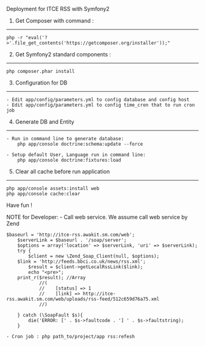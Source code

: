 Deployment for ITCE RSS with Symfony2

1) Get Composer with command :
-----------------------------

    php -r "eval('?>'.file_get_contents('https://getcomposer.org/installer'));"

2) Get Symfony2 standard components :
------------------------------------

    php composer.phar install

3) Configuration for DB
-----------------------
	- Edit app/config/parameters.yml to config database and config host
	- Edit app/config/parameters.yml to config time_cron that to run cron job

4) Generate DB and Entity
-------------------------

    - Run in command line to generate database:
        php app/console doctrine:schema:update --force

    - Setup default User, Language run in command line:
        php app/console doctrine:fixtures:load

5) Clear all cache before run application
-----------------------------------------
    php app/console assets:install web
    php app/console cache:clear


Have fun !

NOTE for Developer:
	- Call web service. We assume call web service by Zend

	$baseurl = 'http://itce-rss.awakit.sm.com/web';
        $serverLink = $baseurl . '/soap/server';
        $options = array('location' => $serverLink, 'uri' => $serverLink);
        try {
            $client = new \Zend_Soap_Client(null, $options);
	    $link = 'http://feeds.bbci.co.uk/news/rss.xml';
            $result = $client->getLocalRssLink($link);
            echo "<pre>";
	    print_r($result); //Array
				//(
				//    [status] => 1
				//    [link] => http://itce-rss.awakit.sm.com/web/uploads/rss-feed/512c659d76a75.xml
				//)

        } catch (\SoapFault $s){
            die('ERROR: [' . $s->faultcode . '] ' . $s->faultstring);
        }

	- Cron job : php path_to/project/app rss:refesh
